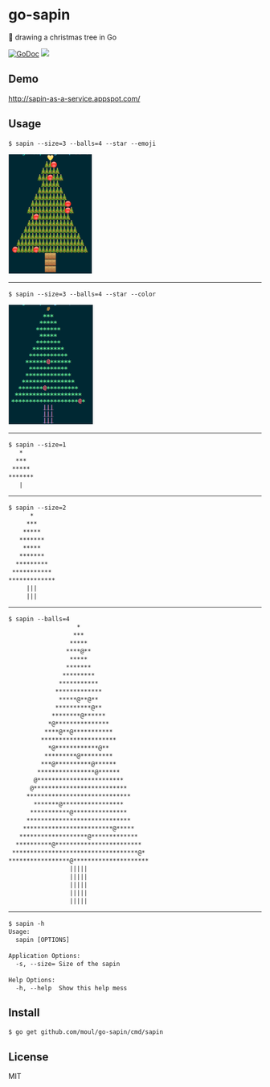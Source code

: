 # go-sapin
:christmas_tree: drawing a christmas tree in Go

[![GoDoc](https://godoc.org/github.com/moul/go-sapin?status.svg)](https://godoc.org/github.com/moul/go-sapin)
[![](https://img.shields.io/badge/appspot-sapin--as--a--service-blue.svg)](http://sapin-as-a-service.appspot.com/)

## Demo

http://sapin-as-a-service.appspot.com/

## Usage

```console
$ sapin --size=3 --balls=4 --star --emoji
```
![](https://raw.githubusercontent.com/moul/go-sapin/master/assets/sapin-size3-balls4-star-emoji.png)

---

```console
$ sapin --size=3 --balls=4 --star --color
```
![](https://raw.githubusercontent.com/moul/go-sapin/master/assets/sapin-size3-balls4-star-color.png)

---

```console
$ sapin --size=1
   *
  ***
 *****
*******
   |
```

---

```console
$ sapin --size=2
      *
     ***
    *****
   *******
    *****
   *******
  *********
 ***********
*************
     |||
     |||
```

---

```console
$ sapin --balls=4
                   *
                  ***
                 *****
                ****@**
                 *****
                *******
               *********
              ***********
             *************
              *****@**@**
             **********@**
            ********@******
           *@***************
          ****@**@***********
         *********************
           *@************@**
          *********@*********
         ***@**********@******
        ****************@******
       @************************
      @**************************
     *****************************
       *******@*****************
      ***********@***************
     *****************************
    *************************@*****
   *******************@*************
  **********@************************
 ***********************************@*
*****************@*********************
                 |||||
                 |||||
                 |||||
                 |||||
                 |||||
```

---

```console
$ sapin -h
Usage:
  sapin [OPTIONS]

Application Options:
  -s, --size= Size of the sapin

Help Options:
  -h, --help  Show this help mess
```

## Install

```console
$ go get github.com/moul/go-sapin/cmd/sapin
```

## License

MIT

